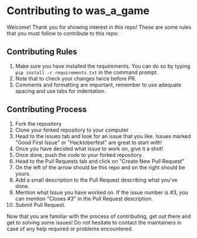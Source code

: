 # Contributing to was_a_game
Welcome! Thank you for showing interest in this repo! These are some rules that you must follow to contribute to this repo:

## Contributing Rules
1. Make sure you have installed the requirements. You can do so by typing `pip install -r requirements.txt` in the command prompt.
2. Note that to check your changes twice before PR.
3. Comments and formatting are important, remember to use adequate spacing and use tabs for indentation.

## Contributing Process
1. Fork the repository
2. Clone your forked repository to your computer
3. Head to the issues tab and look for an issue that you like. Issues marked "Good First Issue" or "Hacktoberfest" are great to start with!
4. Once you have decided what issue to work on, give it a shot!
5. Once done, push the code to your forked repository.
6. Head to the Pull Requests tab and click on "Create New Pull Request"
7. On the left of the arrow should be this repo and on the right should be yours.
8. Add a small description to the Pull Request describing what you've done.
9. Mention what Issue you have worked on. If the issue number is #3, you can mention "Closes #3" in the Pull Request description.
10. Submit Pull Request.

Now that you are familiar with the process of contributing, get out there and get to solving some issues! Do not hesitate to contact the maintainers in case of any help required or problems encountered. 
